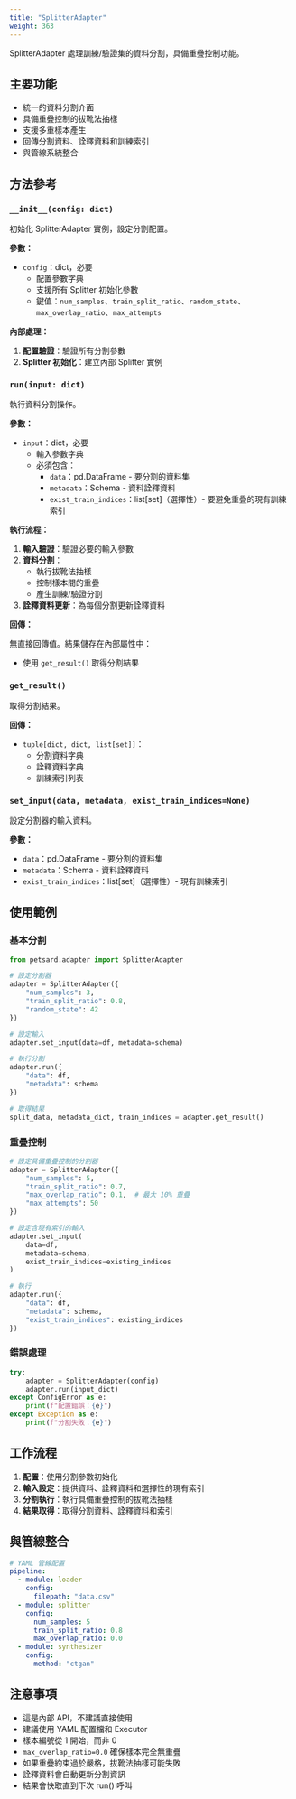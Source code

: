 ```yaml
---
title: "SplitterAdapter"
weight: 363
---
```


SplitterAdapter 處理訓練/驗證集的資料分割，具備重疊控制功能。

## 主要功能

- 統一的資料分割介面
- 具備重疊控制的拔靴法抽樣
- 支援多重樣本產生
- 回傳分割資料、詮釋資料和訓練索引
- 與管線系統整合

## 方法參考

### `__init__(config: dict)`

初始化 SplitterAdapter 實例，設定分割配置。

**參數：**
- `config`：dict，必要
  - 配置參數字典
  - 支援所有 Splitter 初始化參數
  - 鍵值：`num_samples`、`train_split_ratio`、`random_state`、`max_overlap_ratio`、`max_attempts`

**內部處理：**
1. **配置驗證**：驗證所有分割參數
2. **Splitter 初始化**：建立內部 Splitter 實例

### `run(input: dict)`

執行資料分割操作。

**參數：**
- `input`：dict，必要
  - 輸入參數字典
  - 必須包含：
    - `data`：pd.DataFrame - 要分割的資料集
    - `metadata`：Schema - 資料詮釋資料
    - `exist_train_indices`：list[set]（選擇性）- 要避免重疊的現有訓練索引

**執行流程：**
1. **輸入驗證**：驗證必要的輸入參數
2. **資料分割**：
   - 執行拔靴法抽樣
   - 控制樣本間的重疊
   - 產生訓練/驗證分割
3. **詮釋資料更新**：為每個分割更新詮釋資料

**回傳：**

無直接回傳值。結果儲存在內部屬性中：
- 使用 `get_result()` 取得分割結果

### `get_result()`

取得分割結果。

**回傳：**
- `tuple[dict, dict, list[set]]`：
  - 分割資料字典
  - 詮釋資料字典
  - 訓練索引列表

### `set_input(data, metadata, exist_train_indices=None)`

設定分割器的輸入資料。

**參數：**
- `data`：pd.DataFrame - 要分割的資料集
- `metadata`：Schema - 資料詮釋資料
- `exist_train_indices`：list[set]（選擇性）- 現有訓練索引

## 使用範例

### 基本分割

```python
from petsard.adapter import SplitterAdapter

# 設定分割器
adapter = SplitterAdapter({
    "num_samples": 3,
    "train_split_ratio": 0.8,
    "random_state": 42
})

# 設定輸入
adapter.set_input(data=df, metadata=schema)

# 執行分割
adapter.run({
    "data": df,
    "metadata": schema
})

# 取得結果
split_data, metadata_dict, train_indices = adapter.get_result()
```

### 重疊控制

```python
# 設定具備重疊控制的分割器
adapter = SplitterAdapter({
    "num_samples": 5,
    "train_split_ratio": 0.7,
    "max_overlap_ratio": 0.1,  # 最大 10% 重疊
    "max_attempts": 50
})

# 設定含現有索引的輸入
adapter.set_input(
    data=df,
    metadata=schema,
    exist_train_indices=existing_indices
)

# 執行
adapter.run({
    "data": df,
    "metadata": schema,
    "exist_train_indices": existing_indices
})
```

### 錯誤處理

```python
try:
    adapter = SplitterAdapter(config)
    adapter.run(input_dict)
except ConfigError as e:
    print(f"配置錯誤：{e}")
except Exception as e:
    print(f"分割失敗：{e}")
```

## 工作流程

1. **配置**：使用分割參數初始化
2. **輸入設定**：提供資料、詮釋資料和選擇性的現有索引
3. **分割執行**：執行具備重疊控制的拔靴法抽樣
4. **結果取得**：取得分割資料、詮釋資料和索引

## 與管線整合

```yaml
# YAML 管線配置
pipeline:
  - module: loader
    config:
      filepath: "data.csv"
  - module: splitter
    config:
      num_samples: 5
      train_split_ratio: 0.8
      max_overlap_ratio: 0.0
  - module: synthesizer
    config:
      method: "ctgan"
```

## 注意事項

- 這是內部 API，不建議直接使用
- 建議使用 YAML 配置檔和 Executor
- 樣本編號從 1 開始，而非 0
- `max_overlap_ratio=0.0` 確保樣本完全無重疊
- 如果重疊約束過於嚴格，拔靴法抽樣可能失敗
- 詮釋資料會自動更新分割資訊
- 結果會快取直到下次 run() 呼叫